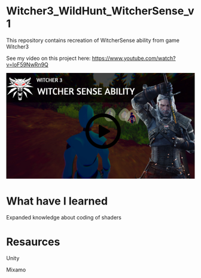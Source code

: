 


# Witcher3_WildHunt_WitcherSense_v1


This repository contains recreation of WitcherSense ability from game Witcher3 


See my video on this project here: https://www.youtube.com/watch?v=loF59NwRn9Q
 
[![IMAGE ALT TEXT](Witcher.jpg)](https://www.youtube.com/watch?v=loF59NwRn9Q "Witcher 3 ")



# What have I learned

Expanded knowledge about coding of shaders


# Resaurces

Unity

Mixamo


